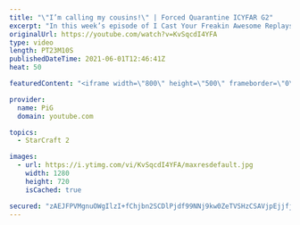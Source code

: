 ```yaml
---
title: "\"I’m calling my cousins!\" | Forced Quarantine ICYFAR G2"
excerpt: "In this week’s episode of I Cast Your Freakin Awesome Replays (ICYFAR) players sent in their replays where they tried to contain their opponent as much as possible.  NEW ICYFAR CHALLENGE: \"Spit Balls\" - Harass your opponent even more than that subsitute teacher you made cry in 5th grade. Send submissions"
originalUrl: https://youtube.com/watch?v=KvSqcdI4YFA
type: video
length: PT23M10S
publishedDateTime: 2021-06-01T12:46:41Z
heat: 50

featuredContent: "<iframe width=\"800\" height=\"500\" frameborder=\"0\" src=\"https://www.youtube.com/embed/KvSqcdI4YFA\" allow=\"accelerometer; autoplay; encrypted-media; gyroscope; picture-in-picture\" allowfullscreen></iframe>"

provider:
  name: PiG
  domain: youtube.com

topics:
  - StarCraft 2

images:
  - url: https://i.ytimg.com/vi/KvSqcdI4YFA/maxresdefault.jpg
    width: 1280
    height: 720
    isCached: true

secured: "zAEJFPVMgnuOWgIlzI+fChjbn2SCDlPjdf99NNj9kw0ZeTVSHzCSAVjpEjjfjYum7DBgJXfdkzhxrRJTtxpHabQkKYoGFmpHQK3gy9PbWTLGxJmjPTz+AcbfjGQgStfNt0BGrEeXQMwOoCpp2dThKt/t9Pqy3q0E9Rkwy5wg4/4Nd2SZQKeC5DSFE44XFlX4eIEJvmSjK0gxMBteUdHoINDPNIzUe+XK9quKu9ytHJMs+92F3wU11Cg5kphpgTpzzCXBC/GYoXbeFuJ99duuGryi8MdKl4DxFJnm3GdYZIMaMzzsSbmHFz0K5dUBTEfJ8RFwdanFCHEgSVEEaiS9Gaut2y2cvJREFKNQcN3xFvncXR8AA5+xZzypTjs839PXPXjwmmNYt+g11yTNTA09TErdphzfCazQqZMYWcherks=;4yo3QBcbwUKS+Suqc/hhzQ=="
---
```


